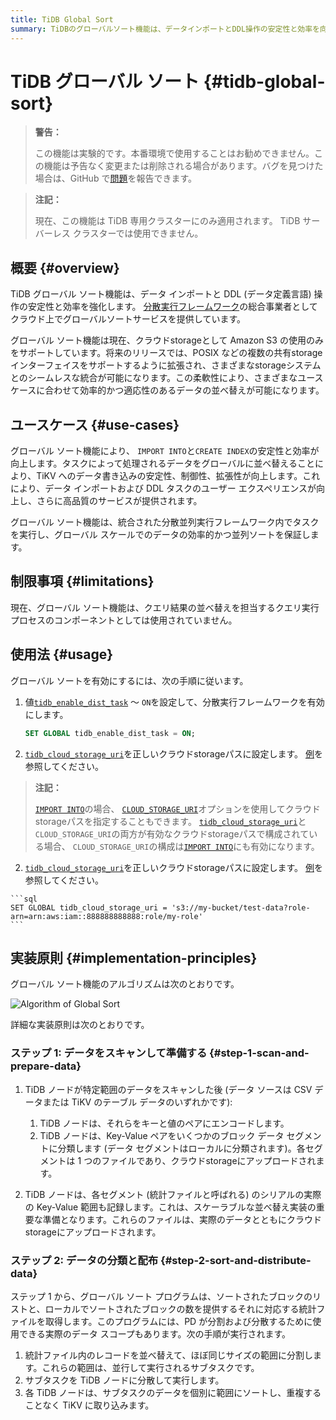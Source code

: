 ```yaml
---
title: TiDB Global Sort
summary: TiDBのグローバルソート機能は、データインポートとDDL操作の安定性と効率を向上させます。現在はAmazon S3のみをサポートしており、将来のリリースでは他のstorageインターフェイスもサポートする予定です。この機能により、データの並べ替えが効率的に行えます。グローバルソート機能は`IMPORT INTO`と`CREATE INDEX`の安定性と効率を向上させ、データの効率的かつ並列ソートを保証します。現在はクエリ結果の並べ替えを担当するコンポーネントとしては使用されていません。使用法は、`tidb_enable_dist_task`を`ON`に設定し、`tidb_cloud_storage_uri`を正しいクラウドstorageパスに設定することです。グローバルソート機能のアルゴリズムは、データのスキャンと準備、データの分類と配布の2つのステップで構成されています。
---
```


<!-- markdownlint-disable MD029 -->

<!-- markdownlint-disable MD046 -->

# TiDB グローバル ソート {#tidb-global-sort}

> **警告：**
>
> この機能は実験的です。本番環境で使用することはお勧めできません。この機能は予告なく変更または削除される場合があります。バグを見つけた場合は、GitHub で[問題](https://github.com/pingcap/tidb/issues)を報告できます。

<CustomContent platform="tidb-cloud">

> **注記：**
>
> 現在、この機能は TiDB 専用クラスターにのみ適用されます。 TiDB サーバーレス クラスターでは使用できません。

</CustomContent>

## 概要 {#overview}

TiDB グローバル ソート機能は、データ インポートと DDL (データ定義言語) 操作の安定性と効率を強化します。 [分散実行フレームワーク](/tidb-distributed-execution-framework.md)の総合事業者としてクラウド上でグローバルソートサービスを提供しています。

グローバル ソート機能は現在、クラウドstorageとして Amazon S3 の使用のみをサポートしています。将来のリリースでは、POSIX などの複数の共有storageインターフェイスをサポートするように拡張され、さまざまなstorageシステムとのシームレスな統合が可能になります。この柔軟性により、さまざまなユースケースに合わせて効率的かつ適応性のあるデータの並べ替えが可能になります。

## ユースケース {#use-cases}

グローバル ソート機能により、 `IMPORT INTO`と`CREATE INDEX`の安定性と効率が向上します。タスクによって処理されるデータをグローバルに並べ替えることにより、TiKV へのデータ書き込みの安定性、制御性、拡張性が向上します。これにより、データ インポートおよび DDL タスクのユーザー エクスペリエンスが向上し、さらに高品質のサービスが提供されます。

グローバル ソート機能は、統合された分散並列実行フレームワーク内でタスクを実行し、グローバル スケールでのデータの効率的かつ並列ソートを保証します。

## 制限事項 {#limitations}

現在、グローバル ソート機能は、クエリ結果の並べ替えを担当するクエリ実行プロセスのコンポーネントとしては使用されていません。

## 使用法 {#usage}

グローバル ソートを有効にするには、次の手順に従います。

1.  値[`tidb_enable_dist_task`](/system-variables.md#tidb_enable_dist_task-new-in-v710) ～ `ON`を設定して、分散実行フレームワークを有効にします。

    ```sql
    SET GLOBAL tidb_enable_dist_task = ON;
    ```

<CustomContent platform="tidb">

2.  [`tidb_cloud_storage_uri`](/system-variables.md#tidb_cloud_storage_uri-new-in-v740)を正しいクラウドstorageパスに設定します。 [例](/br/backup-and-restore-storages.md)を参照してください。

> **注記：**
>
> [`IMPORT INTO`](/sql-statements/sql-statement-import-into.md)の場合、 [`CLOUD_STORAGE_URI`](/sql-statements/sql-statement-import-into.md#withoptions)オプションを使用してクラウドstorageパスを指定することもできます。 [`tidb_cloud_storage_uri`](/system-variables.md#tidb_cloud_storage_uri-new-in-v740)と`CLOUD_STORAGE_URI`の両方が有効なクラウドstorageパスで構成されている場合、 `CLOUD_STORAGE_URI`の構成は[`IMPORT INTO`](/sql-statements/sql-statement-import-into.md)にも有効になります。

</CustomContent>
<CustomContent platform="tidb-cloud">

2.  [`tidb_cloud_storage_uri`](/system-variables.md#tidb_cloud_storage_uri-new-in-v740)を正しいクラウドstorageパスに設定します。 [例](https://docs.pingcap.com/tidb/stable/backup-and-restore-storages)を参照してください。

</CustomContent>

    ```sql
    SET GLOBAL tidb_cloud_storage_uri = 's3://my-bucket/test-data?role-arn=arn:aws:iam::888888888888:role/my-role'
    ```

## 実装原則 {#implementation-principles}

グローバル ソート機能のアルゴリズムは次のとおりです。

![Algorithm of Global Sort](https://download.pingcap.com/images/docs/dist-task/global-sort.jpeg)

詳細な実装原則は次のとおりです。

### ステップ 1: データをスキャンして準備する {#step-1-scan-and-prepare-data}

1.  TiDB ノードが特定範囲のデータをスキャンした後 (データ ソースは CSV データまたは TiKV のテーブル データのいずれかです):

    1.  TiDB ノードは、それらをキーと値のペアにエンコードします。
    2.  TiDB ノードは、Key-Value ペアをいくつかのブロック データ セグメントに分類します (データ セグメントはローカルに分類されます)。各セグメントは 1 つのファイルであり、クラウドstorageにアップロードされます。

2.  TiDB ノードは、各セグメント (統計ファイルと呼ばれる) のシリアルの実際の Key-Value 範囲も記録します。これは、スケーラブルな並べ替え実装の重要な準備となります。これらのファイルは、実際のデータとともにクラウドstorageにアップロードされます。

### ステップ 2: データの分類と配布 {#step-2-sort-and-distribute-data}

ステップ 1 から、グローバル ソート プログラムは、ソートされたブロックのリストと、ローカルでソートされたブロックの数を提供するそれに対応する統計ファイルを取得します。このプログラムには、PD が分割および分散するために使用できる実際のデータ スコープもあります。次の手順が実行されます。

1.  統計ファイル内のレコードを並べ替えて、ほぼ同じサイズの範囲に分割します。これらの範囲は、並行して実行されるサブタスクです。
2.  サブタスクを TiDB ノードに分散して実行します。
3.  各 TiDB ノードは、サブタスクのデータを個別に範囲にソートし、重複することなく TiKV に取り込みます。
